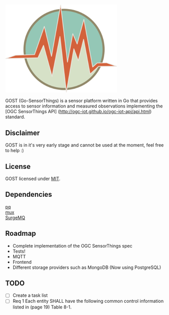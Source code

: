 <img src="gostsite/resources/img/icon.png" width="353">

GOST (Go-SensorThings) is a sensor platform written in Go that provides access to sensor information and measured observations implementing the [OGC SensorThings API] (http://ogc-iot.github.io/ogc-iot-api/api.html) standard.

## Disclaimer

GOST is in it's very early stage and cannot be used at the moment, feel free to help :)

## License

GOST licensed under [MIT](https://opensource.org/licenses/MIT).

## Dependencies

[pq](https://github.com/lib/pq)  
[mux](https://github.com/gorilla/mux)  
[SurgeMQ](github.com/surgemq/surgemq)  

## Roadmap

- Complete implementation of the OGC SensorThings spec
- Tests!
- MQTT
- Frontend
- Different storage providers such as MongoDB (Now using PostgreSQL)

## TODO
- [ ] Create a task list
- [ ] Req 1 Each entity SHALL have the following common control information listed in (page 19) Table 8-1.
